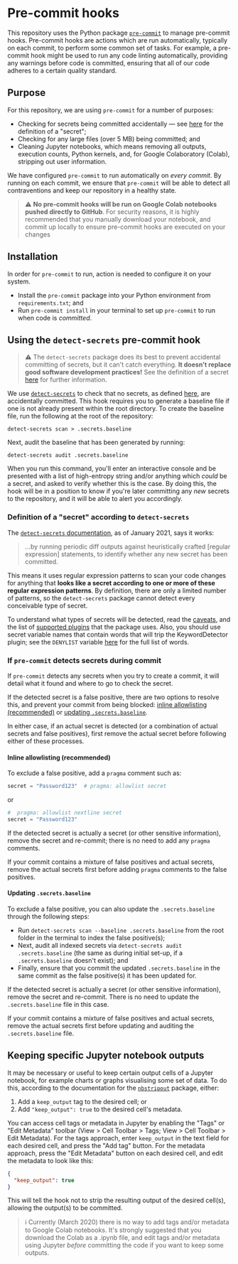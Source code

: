 # Pre-commit hooks

This repository uses the Python package [`pre-commit`][pre-commit] to manage pre-commit hooks. Pre-commit hooks are
actions which are run automatically, typically on each commit, to perform some common set of tasks. For example, a
pre-commit hook might be used to run any code linting automatically, providing any warnings before code is committed,
ensuring that all of our code adheres to a certain quality standard.

## Purpose

For this repository, we are using `pre-commit` for a number of purposes:

- Checking for secrets being committed accidentally — see [here](#definition-of-a-secret-according-to-detect-secrets)
  for the definition of a "secret";
- Checking for any large files (over 5 MB) being committed; and
- Cleaning Jupyter notebooks, which means removing all outputs, execution counts, Python kernels, and, for Google
  Colaboratory (Colab), stripping out user information.

We have configured `pre-commit` to run automatically on _every commit_. By running on each commit, we ensure that
`pre-commit` will be able to detect all contraventions and keep our repository in a healthy state.

> ⚠️ **No pre-commit hooks will be run on Google Colab notebooks pushed directly to GitHub**. For security reasons, it
> is highly recommended that you manually download your notebook, and commit up locally to ensure pre-commit hooks are
> executed on your changes

## Installation

In order for `pre-commit` to run, action is needed to configure it on your system.

- Install the `pre-commit` package into your Python environment from `requirements.txt`; and
- Run `pre-commit install` in your terminal to set up `pre-commit` to run when code is _committed_.

## Using the `detect-secrets` pre-commit hook

> ⚠️ The `detect-secrets` package does its best to prevent accidental committing of secrets, but it can't catch
> everything. **It doesn't replace good software development practices!** See the definition of a secret
> [here](#definition-of-a-secret-according-to-detect-secrets) for further information.

We use [`detect-secrets`][detect-secrets] to check that no secrets, as defined
[here](#definition-of-a-secret-according-to-detect-secrets), are accidentally committed. This hook requires you to
generate a baseline file if one is not already present within the root directory. To create the baseline file, run the
following at the root of the repository:

```shell
detect-secrets scan > .secrets.baseline
```

Next, audit the baseline that has been generated by running:

```shell
detect-secrets audit .secrets.baseline
```

When you run this command, you'll enter an interactive console and be presented with a list of high-entropy string
and/or anything which _could_ be a secret, and asked to verify whether this is the case. By doing this, the hook will
be in a position to know if you're later committing any _new_ secrets to the repository, and it will be able to alert
you accordingly.

### Definition of a "secret" according to `detect-secrets`

The [`detect-secrets` documentation][detect-secrets], as of January 2021, says it works:

> ...by running periodic diff outputs against heuristically crafted \[regular expression\] statements, to identify
> whether any new secret has been committed.

This means it uses regular expression patterns to scan your code changes for anything that **looks like a secret
according to one or more of these regular expression patterns**. By definition, there are only a limited number of
patterns, so the `detect-secrets` package cannot detect every conceivable type of secret.

To understand what types of secrets will be detected, read the [caveats][detect-secrets-caveats], and the list of
[supported plugins][detect-secrets-plugins] that the package uses. Also, you should use secret variable names that
contain words that will trip the KeywordDetector plugin; see the `DENYLIST` variable
[here][detect-secrets-keyword-detector] for the full list of words.

### If `pre-commit` detects secrets during commit

If `pre-commit` detects any secrets when you try to create a commit, it will detail what it found and where to go to
check the secret.

If the detected secret is a false positive, there are two options to resolve this, and prevent your commit from being
blocked: [inline allowlisting (recommended)](#inline-allowlisting-recommended) or
[updating `.secrets.baseline`](#updating-secretsbaseline).

In either case, if an actual secret is detected (or a combination of actual secrets and false positives), first remove
the actual secret before following either of these processes.

#### Inline allowlisting (recommended)

To exclude a false positive, add a `pragma` comment such as:

```python
secret = "Password123"  # pragma: allowlist secret
```

or

```python
#  pragma: allowlist nextline secret
secret = "Password123"
```

If the detected secret is actually a secret (or other sensitive information), remove the secret and re-commit; there is
no need to add any `pragma` comments.

If your commit contains a mixture of false positives and actual secrets, remove the actual secrets first before adding
`pragma` comments to the false positives.

#### Updating `.secrets.baseline`

To exclude a false positive, you can also update the `.secrets.baseline` through the following steps:

- Run `detect-secrets scan --baseline .secrets.baseline` from the root folder in the terminal to index the
  false positive(s);
- Next, audit all indexed secrets via `detect-secrets audit .secrets.baseline` (the same as during initial set-up, if a
  `.secrets.baseline` doesn't exist); and
- Finally, ensure that you commit the updated `.secrets.baseline` in the same commit as the false positive(s) it has
  been updated for.

If the detected secret is actually a secret (or other sensitive information), remove the secret and re-commit. There is
no need to update the `.secrets.baseline` file in this case.

If your commit contains a mixture of false positives and actual secrets, remove the actual secrets first before
updating and auditing the `.secrets.baseline` file.

## Keeping specific Jupyter notebook outputs

It may be necessary or useful to keep certain output cells of a Jupyter notebook, for example charts or graphs
visualising some set of data. To do this, according to the documentation for the [`nbstripout`][nbstripout] package,
either:

1. Add a `keep_output` tag to the desired cell; or
2. Add `"keep_output": true` to the desired cell's metadata.

You can access cell tags or metadata in Jupyter by enabling the "Tags" or "Edit Metadata" toolbar
(View > Cell Toolbar > Tags; View > Cell Toolbar > Edit Metadata). For the tags approach, enter `keep_output` in the
text field for each desired cell, and press the "Add tag" button. For the metadata approach, press the "Edit Metadata"
button on each desired cell, and edit the metadata to look like this:

```json
{
  "keep_output": true
}
```

This will tell the hook not to strip the resulting output of the desired cell(s), allowing the output(s) to be
committed.

>  ℹ️ Currently (March 2020) there is no way to add tags and/or metadata to Google Colab notebooks. It's strongly
> suggested that you download the Colab as a .ipynb file, and edit tags and/or metadata using Jupyter _before_
> committing the code if you want to keep some outputs.

[detect-secrets]: https://github.com/Yelp/detect-secrets
[detect-secrets-caveats]: https://github.com/Yelp/detect-secrets#caveats
[detect-secrets-keyword-detector]: https://github.com/Yelp/detect-secrets/blob/master/detect_secrets/plugins/keyword.py
[detect-secrets-plugins]: https://github.com/Yelp/detect-secrets#currently-supported-plugins
[nbstripout]: https://github.com/kynan/nbstripout
[pre-commit]: https://pre-commit.com/
